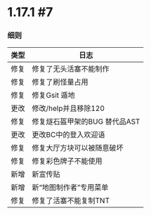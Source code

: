 # 1.17.1 #7

### 细则

| **类型** | **日志**                      |
| -------- | ----------------------------- |
| 修复     | 修复了无头活塞不能制作        |
| 修复     | 修复了刷怪量占用              |
| 修复     | 修复Gsit 遁地                 |
| 更改     | 修改/help并且移除120          |
| 修复     | 修复燧石盔甲架的BUG 替代品AST |
| 更改     | 更改BC中的登入欢迎语          |
| 修复     | 修复大厅方块可以被随意破坏    |
| 修复     | 修复彩色牌子不能使用          |
| 新增     | 新宣传贴                      |
| 新增     | 新“地图制作者”专用菜单        |
| 修复     | 修复了活塞不能复制TNT         |

